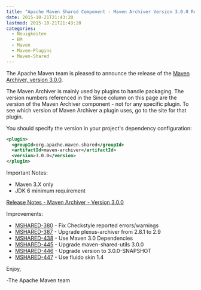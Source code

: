 ```yaml
---
title: "Apache Maven Shared Component - Maven Archiver Version 3.0.0 Released"
date: 2015-10-21T21:43:20
lastmod: 2015-10-21T21:43:20
categories:
  - Neuigkeiten
  - BM
  - Maven
  - Maven-Plugins
  - Maven-Shared
---
```

The Apache Maven team is pleased to announce the release of the 
[Maven Archiver, version 3.0.0](http://maven.apache.org/shared/maven-archiver/).

The Maven Archiver is mainly used by plugins to handle packaging. The version
numbers referenced in the Since column on this page are the version of the
Maven Archiver component - not for any specific plugin. To see which version of
Maven Archiver a plugin uses, go to the site for that plugin.

You should specify the version in your project's dependency configuration:

```xml
<plugin>
  <groupId>org.apache.maven.shared</groupId>
  <artifactId>maven-archiver</artifactId>
  <version>3.0.0</version>
</plugin>
```

Important Notes:

 * Maven 3.X only
 * JDK 6 minimum requirement

<!-- more -->

[Release Notes - Maven Archiver - Version 3.0.0](https://issues.apache.org/jira/secure/ReleaseNote.jspa?projectId=12317922&version=12333673)

Improvements:

 * [MSHARED-380](https://issues.apache.org/jira/browse/MSHARED-380) - Fix Checkstyle reported errors/warnings
 * [MSHARED-387](https://issues.apache.org/jira/browse/MSHARED-387) - Upgrade plexus-archiver from 2.8.1 to 2.9
 * [MSHARED-438](https://issues.apache.org/jira/browse/MSHARED-438) - Use Maven 3.0 Dependencies
 * [MSHARED-445](https://issues.apache.org/jira/browse/MSHARED-445) - Upgrade maven-shared-utils 3.0.0
 * [MSHARED-446](https://issues.apache.org/jira/browse/MSHARED-446) - Upgrade version to 3.0.0-SNAPSHOT
 * [MSHARED-447](https://issues.apache.org/jira/browse/MSHARED-447) - Use fluido skin 1.4

Enjoy,

-The Apache Maven team

